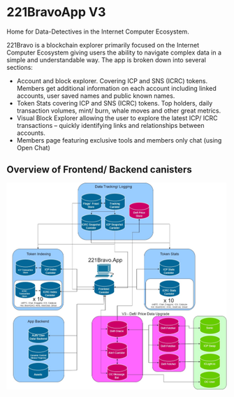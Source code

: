 # 221BravoApp V3
Home for Data-Detectives in the Internet Computer Ecosystem.

221Bravo is a blockchain explorer primarily focused on the Internet Computer Ecosystem giving users the ability to navigate complex data in a simple and understandable way. 
The app is broken down into several sections:

-	Account and block explorer. Covering ICP and SNS (ICRC) tokens. Members get additional information on each account including linked accounts, user saved names and public known names. 
-	Token Stats covering ICP and SNS (ICRC) tokens. Top holders, daily transaction volumes, mint/ burn, whale moves and other great metrics. 
-	Visual Block Explorer allowing the user to explore the latest ICP/ ICRC transactions – quickly identifying links and relationships between accounts. 
-	Members page featuring exclusive tools and members only chat (using Open Chat)

## Overview of Frontend/ Backend canisters 

![Canister Layout](221BravoApp.jpg)

 
